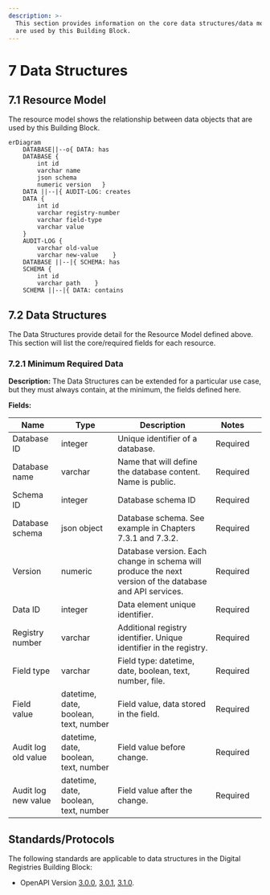 ```yaml
---
description: >-
  This section provides information on the core data structures/data models that
  are used by this Building Block.
---
```


# 7 Data Structures

## 7.1 Resource Model

The resource model shows the relationship between data objects that are used by this Building Block.

```mermaid
erDiagram
    DATABASE||--o{ DATA: has
    DATABASE {
        int id
        varchar name
        json schema
        numeric version   }
    DATA ||--|{ AUDIT-LOG: creates
    DATA {
        int id
        varchar registry-number
        varchar field-type
        varchar value
    }
    AUDIT-LOG {
        varchar old-value
        varchar new-value    }
    DATABASE ||--|{ SCHEMA: has
    SCHEMA {
        int id
        varchar path    }
    SCHEMA ||--|{ DATA: contains
```

## 7.2 Data Structures <a href="#docs-internal-guid-f4ace18b-7fff-ada5-ebbb-3aaf5e08cb17" id="docs-internal-guid-f4ace18b-7fff-ada5-ebbb-3aaf5e08cb17"></a>

The Data Structures provide detail for the Resource Model defined above. This section will list the core/required fields for each resource.&#x20;

### 7.2.1 Minimum Required Data

**Description:** The Data Structures can be extended for a particular use case, but they must always contain, at the minimum, the fields defined here.

**Fields:**

<table><thead><tr><th>Name</th><th>Type</th><th>Description</th><th>Notes</th><th data-hidden></th></tr></thead><tbody><tr><td>Database ID</td><td>integer</td><td>Unique identifier of a database.</td><td>Required</td><td></td></tr><tr><td>Database name</td><td>varchar</td><td>Name that will define the database content. Name is public.</td><td>Required</td><td></td></tr><tr><td>Schema ID</td><td>integer</td><td>Database schema ID</td><td>Required</td><td></td></tr><tr><td>Database schema</td><td>json object</td><td>Database schema. See example in Chapters 7.3.1 and 7.3.2.</td><td>Required</td><td></td></tr><tr><td>Version</td><td>numeric</td><td>Database version. Each change in schema will produce the next version of the database and API services.</td><td>Required</td><td></td></tr><tr><td>Data ID</td><td>integer</td><td>Data element unique identifier.</td><td>Required</td><td></td></tr><tr><td>Registry number</td><td>varchar</td><td>Additional registry identifier. Unique identifier in the registry.</td><td>Required</td><td></td></tr><tr><td>Field type</td><td>varchar</td><td>Field type: datetime, date, boolean, text, number, file.</td><td>Required</td><td></td></tr><tr><td>Field value</td><td>datetime, date, boolean, text, number</td><td>Field value, data stored in the field.</td><td>Required</td><td></td></tr><tr><td>Audit log old value</td><td>datetime, date, boolean, text, number</td><td>Field value before change.</td><td>Required</td><td></td></tr><tr><td>Audit log new value</td><td>datetime, date, boolean, text, number</td><td>Field value after the change.</td><td>Required</td><td></td></tr></tbody></table>

## Standards/Protocols <a href="#docs-internal-guid-1e590c21-7fff-9d6f-674a-fa9e678943e1" id="docs-internal-guid-1e590c21-7fff-9d6f-674a-fa9e678943e1"></a>

The following standards are applicable to data structures in the Digital Registries Building Block:

* OpenAPI Version [3.0.0](https://spec.openapis.org/oas/v3.0.0), [3.0.1](https://spec.openapis.org/oas/v3.0.1), [3.1.0](https://spec.openapis.org/oas/v3.1.0).
